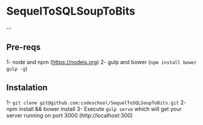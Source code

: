 # SequelToSQLSoupToBits
--
## Pre-reqs
1- node and npm (https://nodejs.org)
2- gulp and bower (`npm install bower gulp -g`)

## Instalation
1- `git clone git@github.com:codeschool/SequelToSQLSoupToBits.git`
2- npm install && bower install
3- Execute `gulp serve` which will get your server running on port 3000 (http://localhost:300)
